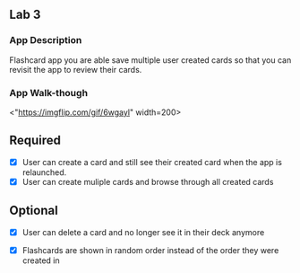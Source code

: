 ## Lab 3

### App Description
Flashcard app you are able save multiple user created cards so that you can revisit the app to review their cards.

### App Walk-though

<"https://imgflip.com/gif/6wgayl" width=200><br>

## Required
- [x] User can create a card and still see their created card when the app is relaunched.
- [x] User can create muliple cards and browse through all created cards

## Optional
- [x] User can delete a card and no longer see it in their deck anymore
- [x] Flashcards are shown in random order instead of the order they were created in

